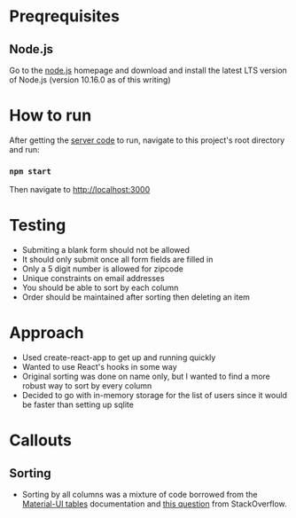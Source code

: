 # Preqrequisites
## Node.js
Go to the [node.js](https://nodejs.org/en/) homepage and download and install the latest LTS version of Node.js (version 10.16.0 as of this writing)

# How to run
After getting the [server code](https://github.com/StraylightSky/user_list_backend) to run, navigate to this project's root directory and run:

### `npm start`

Then navigate to [http://localhost:3000](http://localhost:3000)

# Testing
- Submiting a blank form should not be allowed
- It should only submit once all form fields are filled in
- Only a 5 digit number is allowed for zipcode
- Unique constraints on email addresses
- You should be able to sort by each column
- Order should be maintained after sorting then deleting an item

# Approach
- Used create-react-app to get up and running quickly
- Wanted to use React's hooks in some way
- Original sorting was done on name only, but I wanted to find a more robust way to sort by every column
- Decided to go with in-memory storage for the list of users since it would be faster than setting up sqlite

# Callouts
## Sorting
- Sorting by all columns was a mixture of code borrowed from the [Material-UI tables](https://material-ui.com/components/tables/) documentation and [this question](https://stackoverflow.com/questions/54997369/creating-a-function-to-sort-table-react-jsx) from StackOverflow.
